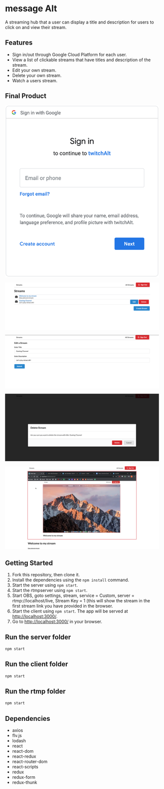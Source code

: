 # message Alt

A streaming hub that a user can display a title and description for users to click on and view their stream.

## Features 

- Sign in/out through Google Cloud Platform for each user. 
- View a list of clickable streams that have titles and description of the stream.
- Edit your own stream.
- Delete your own stream.
- Watch a users stream.


## Final Product

!["Sign In/out Google Functionality"](docs/Google.png)

!["Main screen functionality"](docs/main-screen.png)

!["Edit message"](docs/edit-channel.png)

!["Delete message"](docs/delete-channel.png)

!["Stream Showing"](docs/stream-showing.png)

## Getting Started

1. Fork this repository, then clone it.
2. Install the dependencies using the `npm install` command.
3. Start the server using `npm start`.
3. Start the rtmpserver using `npm start`. 
4. Start OBS, goto settings, stream, service = Custom, server = rtmp://localhost/live, Stream Key = 1 (this will show the stream in the first stream link you have provided in the browser.
6. Start the client using `npm start`. The app will be served at <http://localhost:3000/>.
7. Go to <http://localhost:3000/> in your browser.

## Run the  server folder

```sh
npm start
```

## Run the client folder

```sh
npm start
```

## Run the rtmp folder

```sh
npm start
```

## Dependencies

- axios
- flv.js
- lodash
- react
- react-dom
- react-redux
- react-router-dom
- react-scripts
- redux
- redux-form
- redux-thunk


